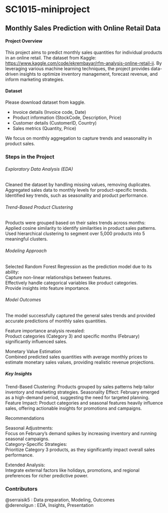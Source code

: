 # SC1015-miniproject
## Monthly Sales Prediction with Online Retail Data

#### Project Overview
This project aims to predict monthly sales quantities for individual products in an online retail. 
The dataset from Kaggle:
https://www.kaggle.com/code/ekrembayar/rfm-analysis-online-retail-ii. 
By leveraging various machine learning techniques, the project provides data-driven insights to optimize inventory management, forecast revenue, and inform marketing strategies.

#### Dataset

Please download dataset from kaggle.   

- Invoice details (Invoice code, Date)
- Product information (StockCode, Description, Price)
- Customer details (CustomerID, Country)
- Sales metrics (Quantity, Price)
    
We focus on monthly aggregation to capture trends and seasonality in product sales.

### Steps in the Project

###### Exploratory Data Analysis (EDA)
Cleaned the dataset by handling missing values, removing duplicates.  
Aggregated sales data to monthly levels for product-specific trends.  
Identified key trends, such as seasonality and product performance.  

###### Trend-Based Product Clustering
Products were grouped based on their sales trends across months:  
Applied cosine similarity to identify similarities in product sales patterns.  
Used hierarchical clustering to segment over 5,000 products into 5 meaningful clusters.  

###### Modeling Approach
Selected Random Forest Regression as the prediction model due to its ability:  
Capture non-linear relationships between features.  
Effectively handle categorical variables like product categories.  
Provide insights into feature importance.  

###### Model Outcomes
The model successfully captured the general sales trends and provided accurate predictions of monthly sales quantities.  

Feature importance analysis revealed:   
Product categories (Category 3) and specific months (February) significantly influenced sales.   

Monetary Value Estimation    
Combined predicted sales quantities with average monthly prices to estimate monetary sales values, providing realistic revenue projections.    

##### Key Insights    
Trend-Based Clustering: Products grouped by sales patterns help tailor inventory and marketing strategies.
Seasonality Effect: February emerged as a high-demand period, suggesting the need for targeted planning.
Feature Impact: Product categories and seasonal features heavily influence sales, offering actionable insights for promotions and campaigns.    

Recommendations     

Seasonal Adjustments:   
Focus on February’s demand spikes by increasing inventory and running seasonal campaigns.   
Category-Specific Strategies:    
Prioritize Category 3 products, as they significantly impact overall sales performance.   


Extended Analysis:    
Integrate external factors like holidays, promotions, and regional preferences for richer predictive power.   
### Contributors
@serraisik5 : Data preparation, Modeling, Outcomes   
@derenolgun : EDA, Insights, Presentation




